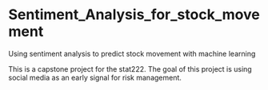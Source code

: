 # Sentiment_Analysis_for_stock_movement
Using sentiment analysis to predict stock movement with machine learning

This is a capstone project for the stat222. The goal of this project is using social media as an early signal for risk management.
